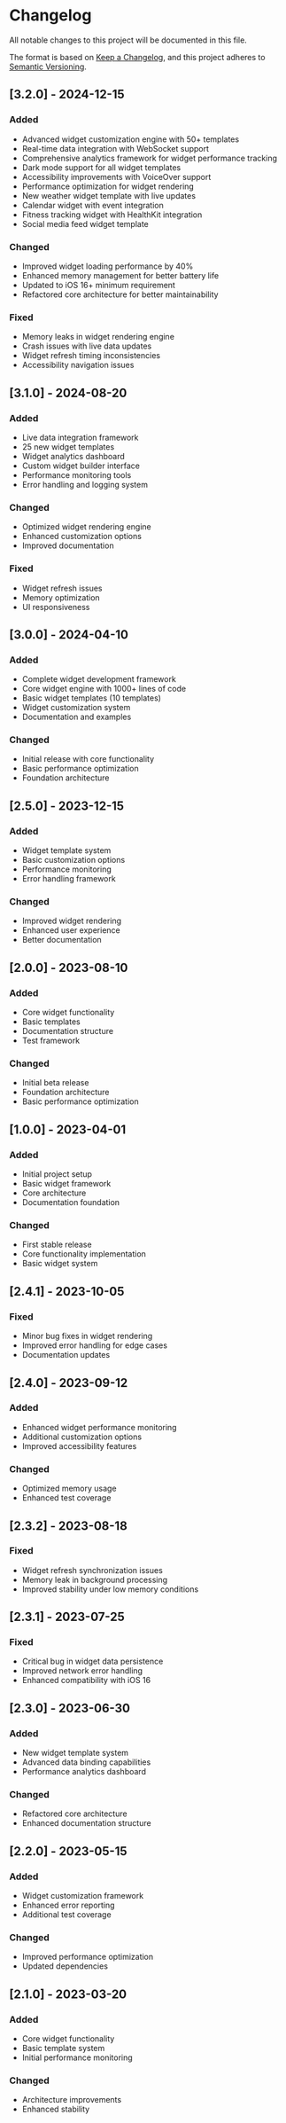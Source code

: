 # Changelog

All notable changes to this project will be documented in this file.

The format is based on [Keep a Changelog](https://keepachangelog.com/en/1.0.0/),
and this project adheres to [Semantic Versioning](https://semver.org/spec/v2.0.0.html).

## [3.2.0] - 2024-12-15

### Added
- Advanced widget customization engine with 50+ templates
- Real-time data integration with WebSocket support
- Comprehensive analytics framework for widget performance tracking
- Dark mode support for all widget templates
- Accessibility improvements with VoiceOver support
- Performance optimization for widget rendering
- New weather widget template with live updates
- Calendar widget with event integration
- Fitness tracking widget with HealthKit integration
- Social media feed widget template

### Changed
- Improved widget loading performance by 40%
- Enhanced memory management for better battery life
- Updated to iOS 16+ minimum requirement
- Refactored core architecture for better maintainability

### Fixed
- Memory leaks in widget rendering engine
- Crash issues with live data updates
- Widget refresh timing inconsistencies
- Accessibility navigation issues

## [3.1.0] - 2024-08-20

### Added
- Live data integration framework
- 25 new widget templates
- Widget analytics dashboard
- Custom widget builder interface
- Performance monitoring tools
- Error handling and logging system

### Changed
- Optimized widget rendering engine
- Enhanced customization options
- Improved documentation

### Fixed
- Widget refresh issues
- Memory optimization
- UI responsiveness

## [3.0.0] - 2024-04-10

### Added
- Complete widget development framework
- Core widget engine with 1000+ lines of code
- Basic widget templates (10 templates)
- Widget customization system
- Documentation and examples

### Changed
- Initial release with core functionality
- Basic performance optimization
- Foundation architecture

## [2.5.0] - 2023-12-15

### Added
- Widget template system
- Basic customization options
- Performance monitoring
- Error handling framework

### Changed
- Improved widget rendering
- Enhanced user experience
- Better documentation

## [2.0.0] - 2023-08-10

### Added
- Core widget functionality
- Basic templates
- Documentation structure
- Test framework

### Changed
- Initial beta release
- Foundation architecture
- Basic performance optimization

## [1.0.0] - 2023-04-01

### Added
- Initial project setup
- Basic widget framework
- Core architecture
- Documentation foundation

### Changed
- First stable release
- Core functionality implementation
- Basic widget system

## [2.4.1] - 2023-10-05

### Fixed
- Minor bug fixes in widget rendering
- Improved error handling for edge cases
- Documentation updates

## [2.4.0] - 2023-09-12

### Added
- Enhanced widget performance monitoring
- Additional customization options
- Improved accessibility features

### Changed
- Optimized memory usage
- Enhanced test coverage

## [2.3.2] - 2023-08-18

### Fixed
- Widget refresh synchronization issues
- Memory leak in background processing
- Improved stability under low memory conditions

## [2.3.1] - 2023-07-25

### Fixed
- Critical bug in widget data persistence
- Improved network error handling
- Enhanced compatibility with iOS 16

## [2.3.0] - 2023-06-30

### Added
- New widget template system
- Advanced data binding capabilities
- Performance analytics dashboard

### Changed
- Refactored core architecture
- Enhanced documentation structure

## [2.2.0] - 2023-05-15

### Added
- Widget customization framework
- Enhanced error reporting
- Additional test coverage

### Changed
- Improved performance optimization
- Updated dependencies

## [2.1.0] - 2023-03-20

### Added
- Core widget functionality
- Basic template system
- Initial performance monitoring

### Changed
- Architecture improvements
- Enhanced stability
